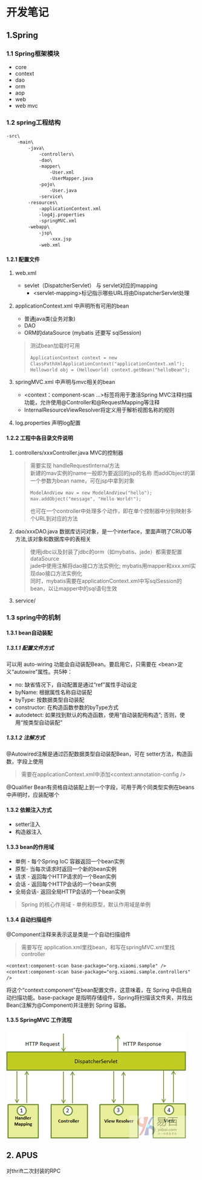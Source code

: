 # 开发笔记

## 1.Spring
### 1.1 Spring框架模块
- core
- context
- dao
- orm
- aop
- web
- web mvc
### 1.2 spring工程结构
````
-src\
    -main\
        -java\
            -controllers\
            -dao\
            -mapper\
                -User.xml
                -UserMapper.java
            -pojo\
                -User.java
            -service\
        -resources\
            -applicationContext.xml
            -log4j.properties
            -springMVC.xml
        -webapp\
            -jsp\
                -xxx.jsp
            -web.xml
````

#### 1.2.1 配置文件
1. web.xml
    - sevlet（DispatcherServlet） 与 servlet对应的mapping
        - \<servlet-mapping>标记指示哪些URL将由DispatcherServlet处理

2. applicationContext.xml 中声明所有可用的bean
    - 普通java类(业务对象)
    - DAO
    - ORM的dataSource (mybatis 还要写 sqlSession)
    > 测试bean加载时可用
    > ````
    > ApplicationContext context = new        ClassPathXmlApplicationContext("applicationContext.xml");
    > Helloworld obj = (Helloworld) context.getBean("helloBean");
    > ````

3. springMVC.xml 中声明与mvc相关的bean
    - \<context：component-scan ...>标签将用于激活Spring MVC注释扫描功能，允许使用@Controller和@RequestMapping等注释
    - InternalResourceViewResolver将定义用于解析视图名称的规则

4. log.properties 声明log配置

#### 1.2.2 工程中各目录文件说明
1. controllers/xxxController.java MVC的控制器  
    > 需要实现 handleRequestInternal方法  
    > 新建的mav实例的name一般即为要返回的jsp的名称
    > 而addObject的第一个参数为bean name，可在jsp中拿到对象
    > ````
    > ModelAndView mav = new ModelAndView("hello");
    > mav.addObject("message", "Hello World!");
    > ````
    > 也可在一个controller中处理多个动作，即在单个控制器中分别映射多个URL到对应的方法

2. dao/xxxDAO.java 数据库访问对象，是一个interface，里面声明了CRUD等方法,该对象和数据库中的表相关
    > 使用jdbc以及封装了jdbc的orm（如mybatis、jade）都需要配置dataSource  
    > jade中使用注解将dao接口方法实例化; mybatis用mapper和xxx.xml实现dao接口方法实例化  
    > 同时，mybatis需要在applicationContext.xml中写sqlSession的bean，以让mapper中的sql语句生效

3. service/

### 1.3 spring中的机制
#### 1.3.1 bean自动装配
##### 1.3.1.1 配置文件方式
可以用 auto-wiring 功能会自动装配Bean。要启用它，只需要在 \<bean>定义“autowire”属性。共5种：
- no: 缺省情况下，自动配置是通过“ref”属性手动设定
- byName: 根据属性名称自动装配
- byType: 按数据类型自动装配
- constructor: 在构造函数参数的byType方式
- autodetect: 如果找到默认的构造函数，使用“自动装配用构造”; 否则，使用“按类型自动装配”
##### 1.3.1.2 注解方式
@Autowired注解是通过匹配数据类型自动装配Bean，可在 setter方法，构造函数，字段上使用
> 需要在applicationContext.xml中添加<context:annotation-config />

@Qualifier Bean有资格自动装配上到一个字段，可用于两个同类型实例在beans中声明时，应装配哪个

#### 1.3.2 依赖注入方式
- setter注入
- 构造器注入

#### 1.3.3 bean的作用域
- 单例 - 每个Spring IoC 容器返回一个bean实例
- 原型- 当每次请求时返回一个新的bean实例
- 请求 - 返回每个HTTP请求的一个Bean实例
- 会话 - 返回每个HTTP会话的一个bean实例
- 全局会话- 返回全局HTTP会话的一个bean实例
> Spring 的核心作用域 - 单例和原型，默认作用域是单例

#### 1.3.4 自动扫描组件
@Component注释来表示这是类是一个自动扫描组件
> 需要写在 application.xml里找bean，和写在springMVC.xml里找controller
````
<context:component-scan base-package="org.xiaomi.sample" />
<context:component-scan base-package="org.xiaomi.sample.controllers" />
````

将这个“context:component”在bean配置文件，这意味着，在 Spring 中启用自动扫描功能。base-package 是指明存储组件，Spring将扫描该文件夹，并找出Bean(注解为@Component)并注册到 Spring 容器。

#### 1.3.5 SpringMVC 工作流程
![](spring_mvc.png)

## 2. APUS
对thrift二次封装的RPC
